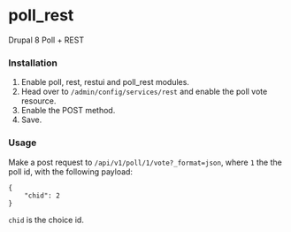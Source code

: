 # poll_rest
Drupal 8 Poll + REST

### Installation
1. Enable poll, rest, restui and poll_rest modules.
2. Head over to `/admin/config/services/rest` and enable the poll vote resource.
3. Enable the POST method.
4. Save.

### Usage
Make a post request to `/api/v1/poll/1/vote?_format=json`, where `1` the the poll id, with the following payload:

```
{
    "chid": 2
}
```

`chid` is the choice id.
